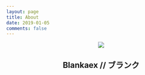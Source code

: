 ```yaml
---
layout: page
title: About
date: 2019-01-05
comments: false
---
```


<center>
	<img src="{{ site.url }}/assets/img/avatar.png">
	<h2>Blankaex // ブランク</h2>
</center>


